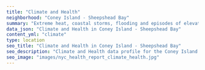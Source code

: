 ```yaml
---
title: "Climate and Health"
neighborhood: "Coney Island - Sheepshead Bay"
summary: "Extreme heat, coastal storms, flooding and episodes of elevated ozone are climate-related hazards that may increase with climate change and have important public health impacts in New York City. Extreme weather can cause power outages, which also threaten public health. This report provides neighborhood indicators of climate-related hazards, vulnerability and health impacts."
data_json: "Climate and Health in Coney Island - Sheepshead Bay"
content_yml: "climate"
type: location
seo_title: "Climate and Health in Coney Island - Sheepshead Bay"
seo_description: "Climate and Health data profile for the Coney Island - Sheepshead Bay neighborhood of NYC."
seo_image: "images/nyc_health_report_climate_health.jpg"
---
```

